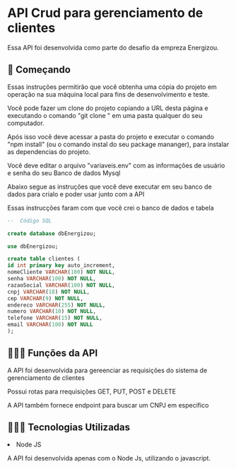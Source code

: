 # API Crud para gerenciamento de clientes

Essa API foi desenvolvida como parte do desafio da empreza Energizou.

## 🚀 Começando

Essas instruções permitirão que você obtenha uma cópia do projeto em operação na sua máquina local para fins de desenvolvimento e teste.

Você pode fazer um clone do projeto copiando a URL desta página e executando o comando "git clone <URL DESTA PAGINA>" em uma pasta qualquer do seu computador.

Após isso você deve acessar a pasta do projeto e executar o comando "npm install" (ou o comando instal do seu package mananger), para instalar as dependencias do projeto.

Você deve editar o arquivo "variaveis.env" com as informações de usuário e senha do seu Banco de dados Mysql

Abaixo segue as instruções que você deve executar em seu banco de dados para crialo e poder usar junto com a API

Essas instrucções faram com que você crei o banco de dados e tabela

```sql
--  Código SQL

create database dbEnergizou;

use dbEnergizou;

create table clientes (
id int primary key auto_increment,
nomeCliente VARCHAR(100) NOT NULL,
senha VARCHAR(100) NOT NULL,
razaoSocial VARCHAR(100) NOT NULL,
cnpj VARCHAR(18) NOT NULL, 
cep VARCHAR(9) NOT NULL, 
endereco VARCHAR(255) NOT NULL,
numero VARCHAR(10) NOT NULL,
telefone VARCHAR(15) NOT NULL,
email VARCHAR(100) NOT NULL
);
```

## 👨🏻‍🔧 Funções da API

A API foi desenvolvida para gereenciar as requisições do sistema de gerenciamento de clientes

Possui rotas para rrequisições GET, PUT, POST e DELETE

A API também fornece endpoint para buscar um CNPJ em especifico 

## 👨🏻‍💻 Tecnologias Utilizadas
 <li> Node JS

A API foi desenvolvida apenas com o Node Js, utilizando o javascript.
